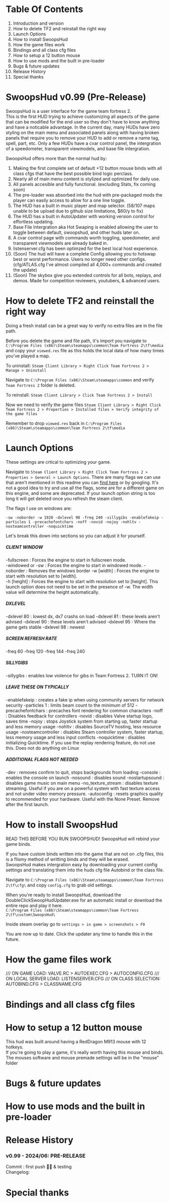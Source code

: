 # Table Of Contents
1. Introduction and version
1. How to delete TF2 and reinstall the right way
1. Launch Options
1. How to install SwoopsHud
1. How the game files work
1. Bindings and all class cfg files
1. How to setup a 12 button mouse
1. How to use mods and the built in pre-loader
1. Bugs & future updates
1. Release History
1. Special thanks



# SwoopsHud v0.99 (Pre-Release)
SwoopsHud is a user interface for the game team fortress 2.  
This is the first HUD trying to achieve customizing all aspects of the game that can be modified for the end user so they don't have to know anything and have a noticable advantage.
In the current day, many HUDs have zero styling on the main menu and associated panels along with having broken panels that require you to remove your HUD to add or remove a name tag, spell, part, etc.
Only a few HUDs have a cvar control panel, the intergration of a speedometer, transparent viewmodels, and base file intergration.

SwoopsHud offers more than the normal hud by:
1. Making the first complete set of default +12 button mouse binds with all class cfgs that have the best possible bind logic perclass.
1. Nearly all of main menu content is stylized and optimized for daily use.
1. All panels accesible and fully functional. (excluding Stats, fix coming soon)
1. The pre-loader was absorbed into the hud with pre-packaged mods the player can easily access to allow for a one line toggle.
1. The HUD has a built in music player and map selector. (58/107 maps unable to be upload due to github size limitations, $60/y to fix)
1. The HUD has a built in AutoUpdater with working version control for effortless updating.
1. Base File Intergration aka Hot Swaping is enabled allowing the user to toggle between default, swoopshud, and other huds later on.
1. A cvar control page with commands worth toggling, speedometer, and transparent viewmodels are already baked in.
1. listenserver.cfg has been optimzed for the best local host experience.
1. (Soon) The hud will have a complete Config allowing you to hotswap best or worst performance. Users no longer need other configs. (cfg/ATLAS.cfg I've almost compiled all 4,000+ commands and created the update)
1. (Soon) The skybox give you extended controls for all bots, replays, and demos. Made for competition reviewers, youtubers, & advanced users.



# How to delete TF2 and reinstall the right way
Doing a fresh install can be a great way to verify no extra files are in the file path.  

Before you delete the game and file path, it's import you navigate to  
`C:\Program Files (x86)\Steam\steamapps\common\Team Fortress 2\tf\media`  
and copy your `viewed.res` file as this holds the local data of how many times you've played a map.  

To uninstall: `Steam Client Library > Right Click Team Fortress 2 > Manage > Uninstall`  

Navigate to `C:\Program Files (x86)\Steam\steamapps\common` and verify `Team Fortress 2` folder is deleted.  

To reinstall: `Steam Client Library > Click Team Fortress 2 > Install`

Now we need to verify the game files `Steam Client Library > Right Click Team Fortress 2 > Properties > Installed files > Verify integrity of the game files`  

Remember to drop `viewed.res` back in `C:\Program Files (x86)\Steam\steamapps\common\Team Fortress 2\tf\media`  



# Launch Options
These settings are crtical to optimizing your game.  

Navigate to `Steam Client Library > Right Click Team Fortress 2 > Properties > General > Launch Options`.
There are many flags we can use that aren't mentioned in this readme you can [find here](https://docs.mastercomfig.com/9.10.1/pt/customization/launch_options/#recommended-launch-options) or by googling.
It's not a good idea to try and use all the flags, some are for a different game on this engine, and some are deprecated. 
If your launch option string is too long it will get deleted once you refresh the steam client.

The flags I use on windows are:  

    -sw -noborder -w 1920 -dxlevel 98 -freq 240 -sillygibs -enablefakeip -particles 1 -precachefontchars -noff -novid -nojoy -nohltv -nosteamcontroller -noquicktime

Let's break this down into sections so you can adjust it for yourself.  
##### CLIENT WINDOW
-fullscreen : Forces the engine to start in fullscreen mode.  
-windowed or -sw : Forces the engine to start in windowed mode. 
-noborder : Removes the windows border
-w [width] : Forces the engine to start with resolution set to [width].  
-h [height] : Forces the engine to start with resolution set to [height]. This launch option does not need to be set in the presence of -w. The width value will determine the height automatically.  
##### DXLEVEL
-dxlevel 80 : lowest dx, dx7 crashs on load
-dxlevel 81 : these levels aren't advised
-dxlevel 90 : these levels aren't advised
-dxlevel 95 : Where the game gets stable
-dxlevel 98 : newest
##### SCREEN REFRESH RATE
-freq 60
-freq 120
-freq 144
-freq 240
##### SILLYGIBS
-sillygibs : enables low violence for gibs in Team Fortress 2. TURN IT ON!
##### LEAVE THESE ON TYPICALLY
-enablefakeip : creates a fake ip when using community servers for network security
-particles 1 : limits beam count to the minimum of 512
-precachefontchars : precaches font rendering for common characters
-noff : Disables feedback for controllers
-novid : disables Valve startup logo, saves time
-nojoy : stops Joystick system from starting up, faster startup and less memory usage
-nohltv : disables SourceTV hosting, less resource usage
-nosteamcontroller : disables Steam controller system, faster startup, less memory usage and less input conflicts
-noquicktime : disables initializing Quicktime. If you use the replay rendering feature, do not use this. Does not do anything on Linux
##### ADDITIONAL FLAGS NOT NEEDED
-dev : removes confirm to quit, stops backgrounds from loading
-console : enables the console on launch
-nosound : disables sound
-nostartupsound : disables game music on main menu
-no_texture_stream : disables texture streaming. Useful if you are on a powerful system with fast texture access and not under video memory pressure.
-autoconfig : resets graphics quality to recommended for your hardware. Useful with the None Preset. Remove after the first launch.



# How to install SwoopsHud
READ THIS BEFORE YOU RUN SWOOPSHUD! SwoopsHud will rebind your game binds.  

If you have custom binds written into the game that are not on .cfg files, this is a flismy method of writting binds and they will be erased.  
SwoopsHud makes intergration easy by downloading your current config settings and translating them into the huds cfg file Autobind or the class file.

Navigate to `C:\Program Files (x86)\Steam\steamapps\common\Team Fortress 2\tf\cfg\` and copy `config.cfg` to grab old settings.

When you're ready to install SwoopsHud, download the DoubleClickSwoopHudUpdater.exe for an automatic install or download the entire repo and play it here.  
`C:\Program Files (x86)\Steam\steamapps\common\Team Fortress 2\tf\custom\SwoopsHud\`

Inside steam overlay go to `settings > in game > screenshots > F9`

You are now up to date. Click the updater any time to handle this in the future.



# How the game files work
/// ON GAME LOAD:          VALVE.RC > AUTOEXEC.CFG > AUTOCONFIG.CFG
/// ON LOCAL SERVER LOAD:  LISTENSERVER.CFG
/// ON CLASS SELECTION:    AUTOBIND.CFG > CLASSNAME.CFG



# Bindings and all class cfg files



# How to setup a 12 button mouse
This hud was built around having a RedDragon M913 mouse with 12 hotkeys.  
If you're going to play a game, it's really worth having this mouse and binds.  
The mouses software and mouse premade settings will be in the "mouse" folder  



# Bugs & future updates



# How to use mods and the built in pre-loader



# Release History
### v0.99 - 2024/06: PRE-RELEASE 
Commit   : first push 🥳🎉 & testing  
Changelog:  



# Special thanks


